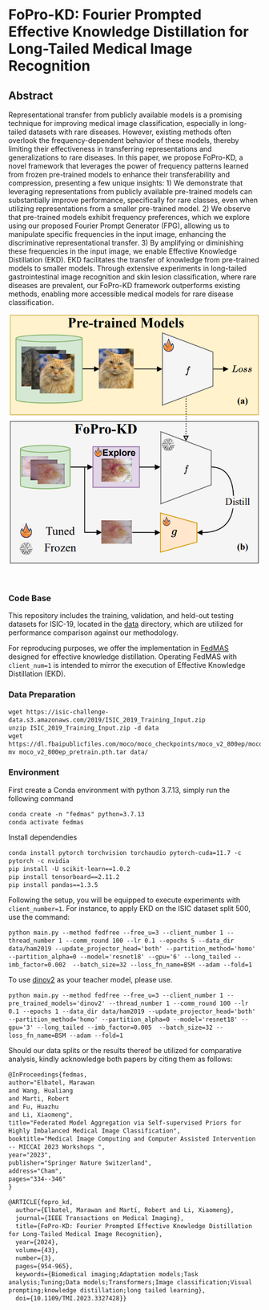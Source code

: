# FoPro-KD: Fourier Prompted Effective Knowledge Distillation for Long-Tailed Medical Image Recognition

## Abstract
Representational transfer from publicly available models is a promising technique for improving medical image classification, especially in long-tailed datasets with rare diseases. However, existing methods often overlook the frequency-dependent behavior of these models, thereby limiting their effectiveness in transferring representations and generalizations to rare diseases. In this paper, we propose FoPro-KD, a novel framework that leverages the power of frequency patterns learned from frozen pre-trained models to enhance their transferability and compression, presenting a few unique insights: 1) We demonstrate that leveraging representations from publicly available pre-trained models can substantially improve performance, specifically for rare classes, even when utilizing representations from a smaller pre-trained model. 2) We observe that pre-trained models exhibit frequency preferences, which we explore using our proposed Fourier Prompt Generator (FPG), allowing us to manipulate specific frequencies in the input image, enhancing the discriminative representational transfer. 3) By amplifying or diminishing these frequencies in the input image, we enable Effective Knowledge Distillation (EKD). EKD facilitates the transfer of knowledge from pre-trained models to smaller models. Through extensive experiments in long-tailed gastrointestinal image recognition and skin lesion classification, where rare diseases are prevalent, our FoPro-KD framework outperforms existing methods, enabling more accessible medical models for rare disease classification. 

![FoPro-KD](fopro-kd.png)
<!-- <p><img src="fopro-kd.png" width="400" /></p> -->
<br  clear="left"/>

### Code Base

This repository includes the training, validation, and held-out testing datasets for ISIC-19, located in the [data](data) directory, which are utilized for performance comparison against our methodology.

For reproducing purposes, we offer the implementation in [FedMAS](https://github.com/xmed-lab/Fed-MAS/) designed for effective knowledge distillation. Operating FedMAS with `client_num=1` is intended to mirror the execution of Effective Knowledge Distillation (EKD).

### Data Preparation
```
wget https://isic-challenge-data.s3.amazonaws.com/2019/ISIC_2019_Training_Input.zip
unzip ISIC_2019_Training_Input.zip -d data
wget https://dl.fbaipublicfiles.com/moco/moco_checkpoints/moco_v2_800ep/moco_v2_800ep_pretrain.pth.tar
mv moco_v2_800ep_pretrain.pth.tar data/
```

### Environment
First create a Conda environment with python 3.7.13, simply run the following command  
```
conda create -n "fedmas" python=3.7.13
conda activate fedmas
```

Install dependendies
```
conda install pytorch torchvision torchaudio pytorch-cuda=11.7 -c pytorch -c nvidia
pip install -U scikit-learn==1.0.2
pip install tensorboard==2.11.2
pip install pandas==1.3.5
```

Following the setup, you will be equipped to execute experiments with `client_number=1`. For instance, to apply EKD on the ISIC dataset split 500, use the command:


```
python main.py --method fedfree --free_u=3 --client_number 1 --thread_number 1 --comm_round 100 --lr 0.1 --epochs 5 --data_dir data/ham2019 --update_projector_head='both' --partition_method='homo' --partition_alpha=0 --model='resnet18' --gpu='6' --long_tailed --imb_factor=0.002  --batch_size=32 --loss_fn_name=BSM --adam --fold=1
```

To use [dinov2](https://github.com/facebookresearch/dinov2) as your teacher model, please use.
```
python main.py --method fedfree --free_u=3 --client_number 1 --pre_trained_models='dinov2' --thread_number 1 --comm_round 100 --lr 0.1 --epochs 1 --data_dir data/ham2019 --update_projector_head='both' --partition_method='homo' --partition_alpha=0 --model='resnet18' --gpu='3' --long_tailed --imb_factor=0.005  --batch_size=32 --loss_fn_name=BSM --adam --fold=1
```

Should our data splits or the results thereof be utilized for comparative analysis, kindly acknowledge both papers by citing them as follows:

```
@InProceedings{fedmas,
author="Elbatel, Marawan
and Wang, Hualiang
and Marti, Robert
and Fu, Huazhu
and Li, Xiaomeng",
title="Federated Model Aggregation via Self-supervised Priors for Highly Imbalanced Medical Image Classification",
booktitle="Medical Image Computing and Computer Assisted Intervention -- MICCAI 2023 Workshops ",
year="2023",
publisher="Springer Nature Switzerland",
address="Cham",
pages="334--346"
}
```
```
@ARTICLE{fopro_kd,
  author={Elbatel, Marawan and Martí, Robert and Li, Xiaomeng},
  journal={IEEE Transactions on Medical Imaging}, 
  title={FoPro-KD: Fourier Prompted Effective Knowledge Distillation for Long-Tailed Medical Image Recognition}, 
  year={2024},
  volume={43},
  number={3},
  pages={954-965},
  keywords={Biomedical imaging;Adaptation models;Task analysis;Tuning;Data models;Transformers;Image classification;Visual prompting;knowledge distillation;long tailed learning},
  doi={10.1109/TMI.2023.3327428}}
```
